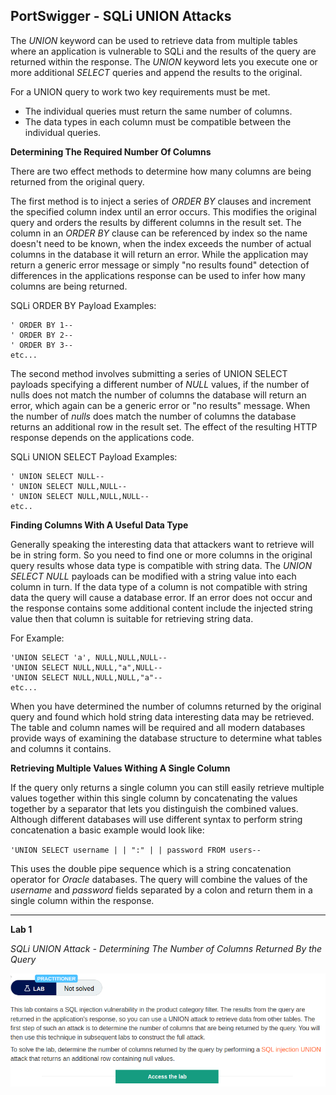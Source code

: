 ## **PortSwigger - SQLi UNION Attacks**

The *UNION* keyword can be used to retrieve data from multiple tables where an application is vulnerable to SQLi and the results of the query are returned within the response. The *UNION* keyword lets you execute one or more additional *SELECT* queries and append the results to the original.  

For a UNION query to work two key requirements must be met. 

* The individual queries must return the same number of columns.
* The data types in each column must be compatible between the individual queries.

**Determining The Required Number Of Columns**

There are two effect methods to determine how many columns are being returned from the original query.  

The first method is to inject a series of *ORDER BY* clauses and increment the specified column index until an error occurs. This modifies the original query and orders the results by different columns in the result set. The column in an *ORDER BY* clause can be referenced by index so the name doesn't need to be known, when the index exceeds the number of actual columns in the database it will return an error. While the application may return a generic error message or simply "no results found" detection of differences in the applications response can be used to infer how many columns are being returned.  

SQLi ORDER BY Payload Examples: 

``` 
' ORDER BY 1-- 
' ORDER BY 2-- 
' ORDER BY 3-- 
etc... 
```

The second method involves submitting a series of UNION SELECT payloads specifying a different number of *NULL* values, if the number of nulls does not match the number of columns the database will return an error, which again can be a generic error or "no results" message. When the number of *nulls* does match the number of columns the database returns an additional row in the result set. The effect of the resulting HTTP response depends on the applications code.  

SQLi UNION SELECT Payload Examples:

``` 
' UNION SELECT NULL-- 
' UNION SELECT NULL,NULL-- 
' UNION SELECT NULL,NULL,NULL-- 
etc..
```

**Finding Columns With A Useful Data Type**

Generally speaking the interesting data that attackers want to retrieve will be in string form. So you need to find one or more columns in the original query results whose data type is compatible with string data. The *UNION SELECT NULL* payloads can be modified with a string value  into each column in turn. If the data type of a column is not compatible with string data the query will cause a database error. If an error does not occur and the response contains some additional content include the injected string value then that column is suitable for retrieving string data. 

For Example:

``` 
'UNION SELECT 'a', NULL,NULL,NULL--  
'UNION SELECT NULL,NULL,"a",NULL--  
'UNION SELECT NULL,NULL,NULL,"a"--  
etc... 
```

When you have determined the number of columns returned by the original query and found which hold string data interesting data may be retrieved. The table and column names will be required and all modern databases provide ways of examining the database structure to determine what tables and columns it contains. 

**Retrieving Multiple Values Withing A Single Column**

If the query only returns a single column you can still easily retrieve multiple values together within this single column by concatenating the values together by a separator that lets you distinguish the combined values. Although different databases will use different syntax to perform string concatenation a basic example would look like:  

`'UNION SELECT username | | ":" | | password FROM users--` 

This uses the double pipe sequence which is a string concatenation operator for *Oracle* databases. The query will combine the values of the *username* and *password* fields separated by a colon and return them in a single column within the response.  

---

**Lab 1**

*SQLi UNION Attack - Determining The Number of Columns Returned By the Query*

![lab1](/docs/assets/images/portswigger/sqli/union/union01.png)
